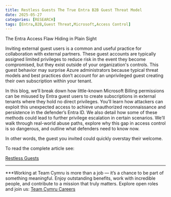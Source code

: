 ```yaml
---
title: Restless Guests The True Entra B2B Guest Threat Model
date: 2025-05-27
categories: [RESEARCH]
tags: [Entra,B2B,Guest Threat,Microsoft,Access Control]
---
```


The Entra Access Flaw Hiding in Plain Sight

Inviting external guest users is a common and useful practice for collaboration with external partners. These guest accounts are typically assigned limited privileges to reduce risk in the event they become compromised, but they exist outside of your organization's controls. This guest behavior may surprise Azure administrators because typical threat models and best practices don’t account for an unprivileged guest creating their own subscription within your tenant.

In this blog, we’ll break down how little-known Microsoft Billing permissions can be misused by Entra guest users to create subscriptions in external tenants where they hold no direct privileges. You’ll learn how attackers can exploit this unexpected access to achieve unauthorized reconnaissance and persistence in the defender’s Entra ID. We also detail how some of these methods could lead to further privilege escalation in certain scenarios. We’ll walk through real-world abuse paths, explore why this gap in access control is so dangerous, and outline what defenders need to know now.

In other words, the guest you invited could quickly overstay their welcome.

To read the complete article see:

[Restless Guests](https://www.beyondtrust.com/blog/entry/restless-guests) 

***

***Working at Team Cymru is more than a job — it’s a chance to be part of something meaningful. Enjoy outstanding benefits, work with incredible people, and contribute to a mission that truly matters. Explore open roles and join us: [Team Cymru Careers](https://www.team-cymru.com/careers)